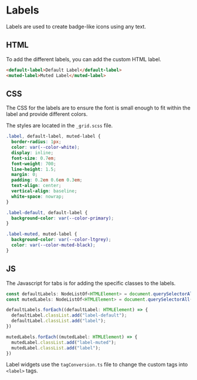 

# Labels

Labels are used to create badge-like icons using any text.

## HTML

To add the different labels, you can add the custom HTML label. 

```html
<default-label>Default Label</default-label>
<muted-label>Muted Label</muted-label>
```

## CSS

The CSS for the labels are to ensure the font is small enough to fit within the label and provide different colors.

The styles are located in the `_grid.scss` file.

```scss
.label, default-label, muted-label {
  border-radius: 1px;
  color: var(--color-white);
  display: inline;
  font-size: 0.7em;
  font-weight: 700;
  line-height: 1.5;
  margin: 0;
  padding: 0.2em 0.6em 0.3em;
  text-align: center;
  vertical-align: baseline;
  white-space: nowrap;
}

.label-default, default-label {
  background-color: var(--color-primary);
}

.label-muted, muted-label {
  background-color: var(--color-ltgrey);
  color: var(--color-muted-black);
}
```

## JS

The Javascript for tabs is for adding the specific classes to the labels. 

```js
const defaultLabels: NodeListOf<HTMLElement> = document.querySelectorAll("default-label");
const mutedLabels: NodeListOf<HTMLElement> = document.querySelectorAll("muted-label");

defaultLabels.forEach((defaultLabel: HTMLElement) => {
  defaultLabel.classList.add("label-default");
  defaultLabel.classList.add("label");
})

mutedLabels.forEach((mutedLabel: HTMLElement) => {
  mutedLabel.classList.add("label-muted");
  mutedLabel.classList.add("label");
})
```

Label widgets use the `tagConversion.ts` file to change the custom tags into `<label>` tags.